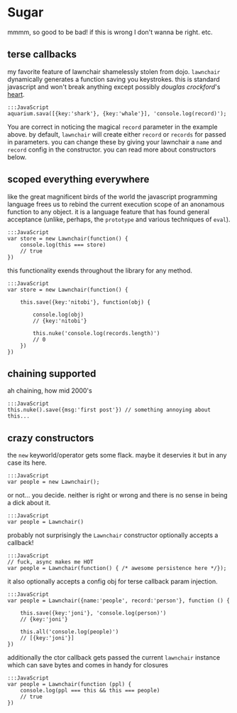 Sugar
=====

mmmm, so good to be bad! if this is wrong I don't wanna be right. etc.

terse callbacks
---

my favorite feature of lawnchair shamelessly stolen from dojo. `lawnchair` dynamically generates a function saving you keystrokes. this is standard javascript and won't break anything except possibly _douglas crockford_'s <a href="http://javascript.crockford.com/code.html">heart</a>.

    
    :::JavaScript
    aquarium.sava([{key:'shark'}, {key:'whale'}], 'console.log(record)');
    

You are correct in noticing the magical `record` parameter in the example above. by default, `lawnchair` will create either `record` or `records` for passed in parameters. you can change these by giving your lawnchair a `name` and `record` config in the constructor. you can read more about constructors below.

scoped everything everywhere
---

like the great magnificent birds of the world the javascript programming language frees us to rebind the current execution scope of an anonamous function to any object. it is a language feature that has found general acceptance (unlike, perhaps, the `prototype` and various techniques of `eval`).

    
    :::JavaScript
    var store = new Lawnchair(function() {
        console.log(this === store) 
        // true
    })
    

this functionality exends throughout the library for any method.

    
    :::JavaScript
    var store = new Lawnchair(function() {

        this.save({key:'nitobi'}, function(obj) {
            
            console.log(obj)
            // {key:'nitobi'}

            this.nuke('console.log(records.length)')
            // 0
        })
    })
    

chaining supported
---

ah chaining, how mid 2000's

    
    :::JavaScript
    this.nuke().save({msg:'first post'}) // something annoying about this...
    

crazy constructors
---

the `new` keyworld/operator gets some flack. maybe it deservies it but in any case its here.

    
    :::JavaScript
    var people = new Lawnchair();
    

or not... you decide. neither is right or wrong and there is no sense in being a
dick about it.

    
    :::JavaScript
    var people = Lawnchair()
    

probably not surprisingly the `Lawnchair` constructor optionally accepts a callback!

    
    :::JavaScript
    // fuck, async makes me HOT
    var people = Lawnchair(function() { /* awesome persistence here */});
    

it also optionally accepts a config obj for terse callback param injection.

    
    :::JavaScript
    var people = Lawnchair({name:'people', record:'person'}, function () {
        
        this.save({key:'joni'}, 'console.log(person)')
        // {key:'joni'}

        this.all('console.log(people)')
        // [{key:'joni'}]
    })
    

additionally the ctor callback gets passed the current `lawnchair` instance which can save bytes and comes in handy for closures

    
    :::JavaScript
    var people = Lawnchair(function (ppl) {
        console.log(ppl === this && this === people)
        // true
    })
    
